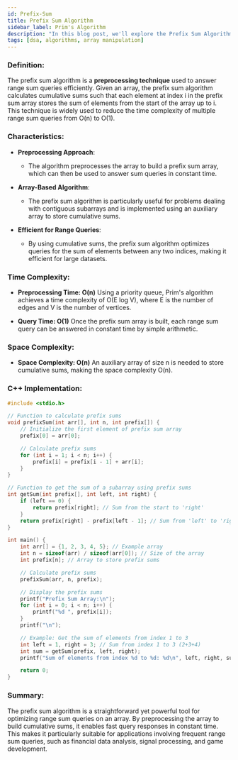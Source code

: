```yaml
---
id: Prefix-Sum
title: Prefix Sum Algorithm
sidebar_label: Prim's Algorithm
description: "In this blog post, we'll explore the Prefix Sum Algorithm, a useful technique for solving range sum queries efficiently."
tags: [dsa, algorithms, array manipulation]
---
```


### Definition:

The prefix sum algorithm is a **preprocessing technique** used to answer range sum queries efficiently. Given an array, the prefix sum algorithm calculates cumulative sums such that each element at index i in the prefix sum array stores the sum of elements from the start of the array up to i. This technique is widely used to reduce the time complexity of multiple range sum queries from O(n) to O(1).

### Characteristics:

- **Preprocessing Approach**:
  - The algorithm preprocesses the array to build a prefix sum array, which can then be used to answer sum queries in constant time.

- **Array-Based Algorithm**:
  - The prefix sum algorithm is particularly useful for problems dealing with contiguous subarrays and is implemented using an auxiliary array to store cumulative sums.

- **Efficient for Range Queries**:
  - By using cumulative sums, the prefix sum algorithm optimizes queries for the sum of elements between any two indices, making it efficient for large datasets.

### Time Complexity:

- **Preprocessing Time: O(n)**
  Using a priority queue, Prim's algorithm achieves a time complexity of O(E log V), where E is the number of edges and V is the number of vertices.

- **Query Time: O(1)**
  Once the prefix sum array is built, each range sum query can be answered in constant time by simple arithmetic.

### Space Complexity:

- **Space Complexity: O(n)**
  An auxiliary array of size n is needed to store cumulative sums, making the space complexity O(n).

### C++ Implementation:

```cpp
#include <stdio.h>

// Function to calculate prefix sums
void prefixSum(int arr[], int n, int prefix[]) {
    // Initialize the first element of prefix sum array
    prefix[0] = arr[0];

    // Calculate prefix sums
    for (int i = 1; i < n; i++) {
        prefix[i] = prefix[i - 1] + arr[i];
    }
}

// Function to get the sum of a subarray using prefix sums
int getSum(int prefix[], int left, int right) {
    if (left == 0) {
        return prefix[right]; // Sum from the start to 'right'
    }
    return prefix[right] - prefix[left - 1]; // Sum from 'left' to 'right'
}

int main() {
    int arr[] = {1, 2, 3, 4, 5}; // Example array
    int n = sizeof(arr) / sizeof(arr[0]); // Size of the array
    int prefix[n]; // Array to store prefix sums

    // Calculate prefix sums
    prefixSum(arr, n, prefix);

    // Display the prefix sums
    printf("Prefix Sum Array:\n");
    for (int i = 0; i < n; i++) {
        printf("%d ", prefix[i]);
    }
    printf("\n");

    // Example: Get the sum of elements from index 1 to 3
    int left = 1, right = 3; // Sum from index 1 to 3 (2+3+4)
    int sum = getSum(prefix, left, right);
    printf("Sum of elements from index %d to %d: %d\n", left, right, sum);

    return 0;
}
```

### Summary:

The prefix sum algorithm is a straightforward yet powerful tool for optimizing range sum queries on an array. By preprocessing the array to build cumulative sums, it enables fast query responses in constant time. This makes it particularly suitable for applications involving frequent range sum queries, such as financial data analysis, signal processing, and game development.
